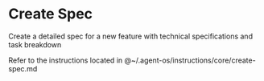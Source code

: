 # Create Spec

Create a detailed spec for a new feature with technical specifications and task breakdown

Refer to the instructions located in @~/.agent-os/instructions/core/create-spec.md
